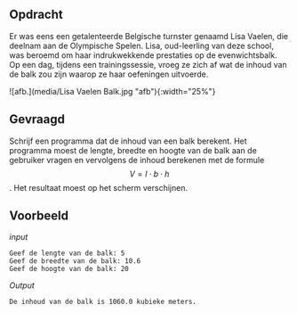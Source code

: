 ## Opdracht

Er was eens een getalenteerde Belgische turnster genaamd Lisa Vaelen, die deelnam aan de Olympische Spelen. Lisa, oud-leerling van deze school, was beroemd om haar indrukwekkende prestaties op de evenwichtsbalk. Op een dag, tijdens een trainingssessie, vroeg ze zich af wat de inhoud van de balk zou zijn waarop ze haar oefeningen uitvoerde.

![afb.](media/Lisa Vaelen Balk.jpg "afb"){:width="25%"}

## Gevraagd
Schrijf een programma dat de inhoud van een balk berekent. Het programma moest de lengte, breedte en hoogte van de balk aan de gebruiker vragen en vervolgens de inhoud berekenen met de formule $$V = l \cdot b \cdot h$$. Het resultaat moest op het scherm verschijnen.


## Voorbeeld

*input*
```
Geef de lengte van de balk: 5
Geef de breedte van de balk: 10.6
Geef de hoogte van de balk: 20
```

*Output*
```
De inhoud van de balk is 1060.0 kubieke meters.
```


